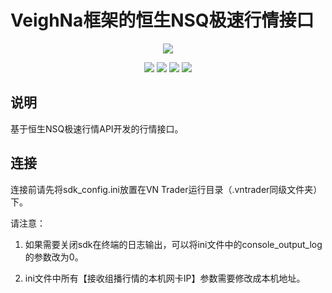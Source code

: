 # VeighNa框架的恒生NSQ极速行情接口

<p align="center">
  <img src ="https://vnpy.oss-cn-shanghai.aliyuncs.com/vnpy-logo.png"/>
</p>

<p align="center">
    <img src ="https://img.shields.io/badge/version-1.0.0-blueviolet.svg"/>
    <img src ="https://img.shields.io/badge/platform-windows-yellow.svg"/>
    <img src ="https://img.shields.io/badge/python-3.7|3.8|3.9|3.10-blue.svg" />
    <img src ="https://img.shields.io/github/license/vnpy/vnpy.svg?color=orange"/>
</p>

## 说明

基于恒生NSQ极速行情API开发的行情接口。


## 连接

连接前请先将sdk_config.ini放置在VN Trader运行目录（.vntrader同级文件夹）下。

请注意：

1. 如果需要关闭sdk在终端的日志输出，可以将ini文件中的console_output_log的参数改为0。

2. ini文件中所有【接收组播行情的本机网卡IP】参数需要修改成本机地址。